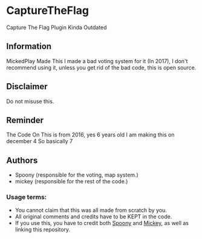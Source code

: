 # CaptureTheFlag
Capture The Flag Plugin Kinda Outdated

## Information
MickedPlay Made This I made a bad voting system for it (In 2017), I don't recommend using it, unless you get rid of the bad code, this is open source.

## Disclaimer
Do not misuse this.

## Reminder
The Code On This is from 2016, yes 6 years old I am making this on december 4 So basically 7  

## Authors
 * Spoony (responsible for the voting, map system.)
 * mickey (responsible for the rest of the code.)

### Usage terms:
  * You cannot claim that this was all made from scratch by you.
  * All original comments and credits have to be KEPT in the code.
  * If you use this, you have to credit both [Spoony](https://github.com/SpoonyTheGuy) and [Mickey](https://github.com/mickedplay), as well as linking this repository.
